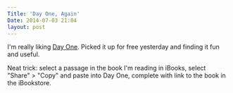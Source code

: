 ```yaml
---
Title: 'Day One, Again'
Date: 2014-07-03 21:04
layout: post
---
```


I'm really liking [Day One](http://dayoneapp.com/). Picked it up for free yesterday and finding it fun and useful.

Neat trick: select a passage in the book I'm reading in iBooks, select "Share" > "Copy" and paste into Day One, complete with link to the book in the iBookstore.